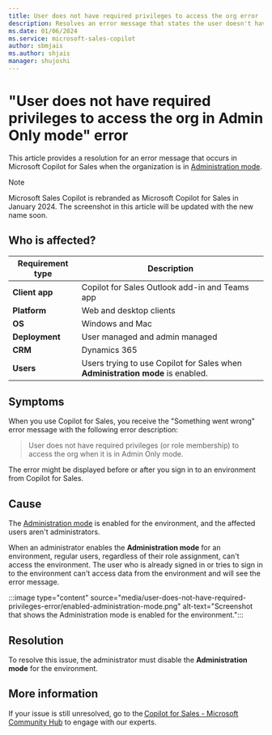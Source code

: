 ```yaml
---
title: User does not have required privileges to access the org error
description: Resolves an error message that states the user doesn't have required privileges to access the organization when the Administration mode is enabled in Copilot for Sales.
ms.date: 01/06/2024
ms.service: microsoft-sales-copilot
author: sbmjais
ms.author: shjais
manager: shujoshi
---
```

# "User does not have required privileges to access the org in Admin Only mode" error

This article provides a resolution for an error message that occurs in Microsoft Copilot for Sales when the organization is in [Administration mode](/power-platform/admin/admin-mode).

> [!NOTE]
> Microsoft Sales Copilot is rebranded as Microsoft Copilot for Sales in January 2024. The screenshot in this article will be updated with the new name soon.

## Who is affected?

| Requirement type |Description  |
|---------|---------|
|**Client app**     |  Copilot for Sales Outlook add-in and Teams app    |
|**Platform**     | Web and desktop clients         |
|**OS**     | Windows and Mac         |
|**Deployment**     | User managed and admin managed       |
|**CRM**     | Dynamics 365      |
|**Users**     | Users trying to use Copilot for Sales when **Administration mode** is enabled. |

## Symptoms

When you use Copilot for Sales, you receive the "Something went wrong" error message with the following error description:

> User does not have required privileges (or role membership) to access the org when it is in Admin Only mode.

The error might be displayed before or after you sign in to an environment from Copilot for Sales.

## Cause

The [Administration mode](/power-platform/admin/admin-mode) is enabled for the environment, and the affected users aren't administrators.

When an administrator enables the **Administration mode** for an environment, regular users, regardless of their role assignment, can't access the environment. The user who is already signed in or tries to sign in to the environment can't access data from the environment and will see the error message.

:::image type="content" source="media/user-does-not-have-required-privileges-error/enabled-administration-mode.png" alt-text="Screenshot that shows the Administration mode is enabled for the environment.":::

## Resolution

To resolve this issue, the administrator must disable the **Administration mode** for the environment.

## More information

If your issue is still unresolved, go to the [Copilot for Sales - Microsoft Community Hub](https://techcommunity.microsoft.com/t5/viva-sales/bd-p/VivaSales) to engage with our experts.
